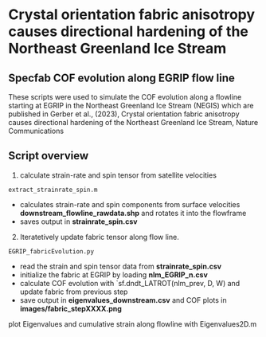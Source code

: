 # Crystal orientation fabric anisotropy causes directional hardening of the Northeast Greenland Ice Stream
## Specfab COF evolution along EGRIP flow line

These scripts were used to simulate the COF evolution along a flowline starting at EGRIP in the Northeast Greenland Ice Stream (NEGIS) which are published 
in Gerber et al., (2023), Crystal orientation fabric anisotropy causes directional hardening of the Northeast Greenland Ice Stream, Nature Communications

## Script overview

1)  calculate strain-rate and spin tensor from satellite velocities

`extract_strainrate_spin.m` 
- calculates strain-rate and spin components from surface velocities **downstream_flowline_rawdata.shp** and rotates it into the flowframe
- saves output in **strainrate_spin.csv**

2) Iteratetively update fabric tensor along flow line.

`EGRIP_fabricEvolution.py`
- read the strain and spin tensor data from **strainrate_spin.csv**
- initialize the fabric at EGRIP by loading **nlm_EGRIP_n.csv**
- calculate COF evolution with `sf.dndt_LATROT(nlm_prev, D, W) and update fabric from previous step
- save output in **eigenvalues_downstream.csv** and COF plots in **images/fabric_stepXXXX.png**

plot Eigenvalues and cumulative strain along flowline with Eigenvalues2D.m 
